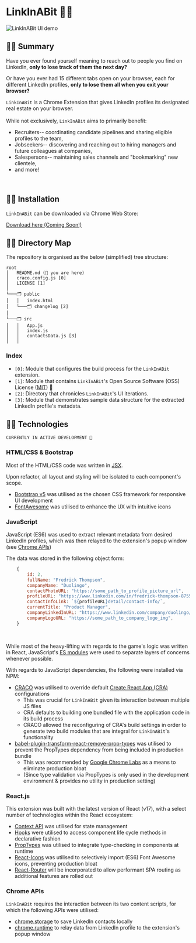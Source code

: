 # LinkInABit 👋🏻

<img src="/public/changelog/demo.gif" alt="LinkInABit UI demo" title="LinkInABit UI demo" width="auto">

## ✊🏻 Summary

Have you ever found yourself meaning to reach out to people you find on LinkedIn, **only to lose track of them the next day?**
<br />

Or have you ever had 15 different tabs open on your browser, each for different LinkedIn profiles, **only to lose them all when you exit your browser?**

`LinkInABit` is a Chrome Extension that gives LinkedIn profiles its designated real estate on your browser.  
<br />
While not exclusively, `LinkInABit` aims to primarily benefit:

- Recruiters-- coordinating candidate pipelines and sharing eligible profiles to the team,
- Jobseekers-- discovering and reaching out to hiring managers and future colleagues at companies,
- Salespersons-- maintaining sales channels and "bookmarking" new clientele,
- and more!
<br />

## ☝🏻 Installation

`LinkInABit` can be downloaded via Chrome Web Store:

[Download here (Coming Soon!)](https://chrome.google.com/webstore/category/extensions)

## ✌🏻 Directory Map

The repository is organised as the below (simplified) tree structure:

```
root
│   README.md (📍 you are here)
│   craco.config.js [0]
│   LICENSE [1]
│
└───🗂 public
│   │   index.html
│   └───🗂 changelog [2]
│
└───🗂 src
│   │   App.js
│   │   index.js
│   │   contactsData.js [3]
│   │

```

### Index

- `[0]`: Module that configures the build process for the `LinkInABit` extension.
- `[1]`: Module that contains `LinkInABit`'s Open Source Software (OSS) License ([MIT](https://simple.wikipedia.org/wiki/MIT_License)) 🥳
- `[2]`: Directory that chronicles `LinkInABit`'s UI iterations.
- `[3]`: Module that demonstrates sample data structure for the extracted LinkedIn profile's metadata.

## 🖖🏻 Technologies

`CURRENTLY IN ACTIVE DEVELOPMENT 🚀`

### HTML/CSS & Bootstrap

Most of the HTML/CSS code was written in [JSX](https://reactjs.org/docs/faq-styling.html). 
<br />

Upon refactor, all layout and styling will be isolated to each component's scope.
<br />

- [Bootstrap v5](https://getbootstrap.com/) was utilised as the chosen CSS framework for responsive UI development
- [FontAwesome](https://fontawesome.com/v5.15/how-to-use/on-the-web/using-with/react) was utilised to enhance the UX with intuitive icons

### JavaScript

JavaScript (ES6) was used to extract relevant metadata from desired LinkedIn profiles, which was then relayed to the extension's popup window (see [Chrome APIs](https://github.com/jinyoungch0i/circleBack#chrome-apis))
<br/>

The data was stored in the following object form:

```js
    {
        id: 2,
        fullName: "Fredrick Thompson",
        companyName: "Duolingo",
        contactPhotoURL: "https://some_path_to_profile_picture_url",
        profileURL: "https://www.linkedin.com/in/fredrick-thompson-875520174/",
        contactInfoLink: `${profileURL}detail/contact-info/`,
        currentTitle: "Product Manager",
        companyLinkedInURL: "https://www.linkedin.com/company/duolingo/",
        companyLogoURL: "https://some_path_to_company_logo_img",
    }
```
<br />

While most of the heavy-lifting with regards to the game's logic was written in React, JavaScript's [ES modules](https://hacks.mozilla.org/2018/03/es-modules-a-cartoon-deep-dive/) were used to separate layers of concerns whenever possible.
<br />

With regards to JavaScript dependencies, the following were installed via NPM:

- [CRACO](https://www.npmjs.com/package/@craco/craco) was utilised to override default [Create React App (CRA)](https://reactjs.org/docs/create-a-new-react-app.html#create-react-app) configurations
    + This was crucial for `LinkInABit` given its interaction between multiple JS files
    + CRA defaults to building one bundled file with the application code in its build process
    + CRACO allowed the reconfiguring of CRA's build settings in order to generate two build modules that are integral for `LinkInABit`'s functionality
- [babel-plugin-transform-react-remove-prop-types](https://www.npmjs.com/package/babel-plugin-transform-react-remove-prop-types) was utilised to prevent the PropTypes dependency from being included in production bundle
    + This was recommended by [Google Chrome Labs](https://github.com/GoogleChromeLabs/webpack-libs-optimizations#remove-proptypes-declarations-in-production) as a means to eliminate production bloat
    + (Since type validation via PropTypes is only used in the development environment & provides no utility in production setting)

### React.js

This extension was built with the latest version of React (v17), with a select number of technologies within the React ecosystem: 

- [Context API](https://github.com/jinyoungch0i/react-context) was utilised for state management
- [Hooks](https://reactjs.org/docs/hooks-reference.html) were utilised to access component life cycle methods in declarative fashion
- [PropTypes](https://www.npmjs.com/package/prop-types) was utilised to integrate type-checking in components at runtime
- [React-Icons](https://react-icons.github.io/react-icons/icons?name=fa) was utilised to selectively import (ES6) Font Awesome icons, preventing production bloat
- [React-Router](https://reactrouter.com/) will be incorporated to allow performant SPA routing as additional features are rolled out

### Chrome APIs

`LinkInABit` requires the interaction between its two content scripts, for which the following APIs were utilised:
- [chrome.storage](https://developer.chrome.com/docs/extensions/reference/storage/) to save LinkedIn contacts locally
- [chrome.runtime](https://developer.chrome.com/docs/extensions/mv3/messaging/#simple) to relay data from LinkedIn profile to the extension's popup window
